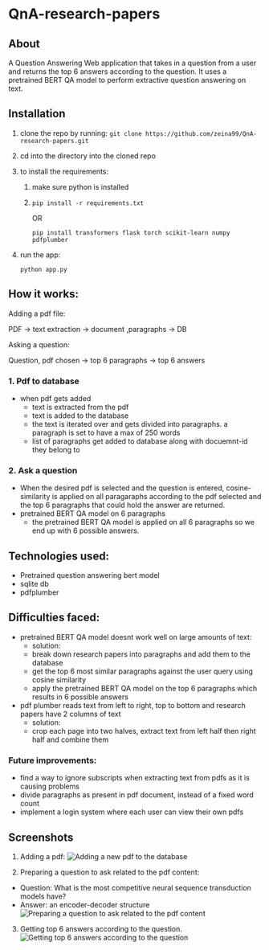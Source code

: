 # QnA-research-papers

## About
A Question Answering Web application that takes in a question from a user and returns the top 6 answers according to the question.
It uses a pretrained BERT QA model to perform extractive question answering on text.
## Installation
1. clone the repo by running: `git clone https://github.com/zeina99/QnA-research-papers.git` 
2. cd into the directory into the cloned repo
3. to install the requirements:
   1. make sure python is installed
   2.  ```pip install -r requirements.txt``` 
   
        OR 
        ```
        pip install transformers flask torch scikit-learn numpy pdfplumber
        ```

4. run the app:
   
   ```python app.py```

## How it works:
Adding a pdf file:

PDF -> text extraction -> document ,paragraphs -> DB

Asking a question:

Question, pdf chosen -> top 6 paragraphs -> top 6 answers

### 1. Pdf to database
- when pdf gets added
  - text is extracted from the pdf
  - text is added to the database
  - the text is iterated over and gets divided into paragraphs. a paragraph is set to have a max of 250 words
  - list of paragraphs get added to database along with docuemnt-id they belong to
### 2. Ask a question 
- When the desired pdf is selected and the question is entered, cosine-similarity is applied on all paragaraphs according to the pdf selected and the top 6 paragraphs that could hold the answer are returned.
- pretrained BERT QA model on 6 paragraphs
  - the pretrained BERT QA model is applied on all 6 paragraphs so we end up with 6 possible answers.

## Technologies used:
- Pretrained question answering bert model 
- sqlite db
- pdfplumber
## Difficulties faced:
- pretrained BERT QA model doesnt work well on large amounts of text:
  - solution:
  - break down research papers into paragraphs and add them to the database
  - get the top 6 most similar paragraphs against the user query using cosine similarity
  - apply the pretrained BERT QA model on the top 6 paragraphs which results in 6 possible answers
- pdf plumber reads text from left to right, top to bottom and research papers have 2 columns of text
  - solution:
  - crop each page into two halves, extract text from left half then right half and combine them
  
### Future improvements:
- find a way to ignore subscripts when extracting text from pdfs as it is causing problems
- divide paragraphs as present in pdf document, instead of a fixed word count
- implement a login system where each user can view their own pdfs


## Screenshots

1. Adding a pdf: 
![Adding a new pdf to the database](screenshots/addpdf.png)

2. Preparing a question to ask related to the pdf content: 

- Question: What is the most competitive neural sequence transduction models have? 
- Answer: an encoder-decoder structure
![Preparing a question to ask related to the pdf content](screenshots/pdfquestion.jpg)

3. Getting top 6 answers according to the question. 
![Getting top 6 answers according to the question](screenshots/QAdemo.jpg)
